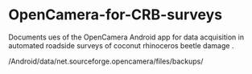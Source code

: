 # OpenCamera-for-CRB-surveys
Documents ues of the OpenCamera Android app for data acquisition in automated roadside surveys of coconut rhinoceros beetle damage .


/Android/data/net.sourceforge.opencamera/files/backups/
